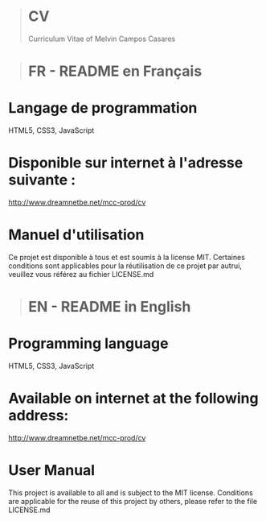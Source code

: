 ># CV
>
>Curriculum Vitae of Melvin Campos Casares

># FR - README en Français

Langage de programmation
==
HTML5, CSS3, JavaScript

Disponible sur internet à l'adresse suivante :
==
http://www.dreamnetbe.net/mcc-prod/cv

Manuel d'utilisation
==
Ce projet est disponible à tous et est soumis à la license MIT.
Certaines conditions sont applicables pour la réutilisation de ce projet par autrui, veuillez vous référez au fichier LICENSE.md

># EN - README in English

Programming language
==
HTML5, CSS3, JavaScript

Available on internet at the following address:
==
http://www.dreamnetbe.net/mcc-prod/cv

User Manual
==
This project is available to all and is subject to the MIT license.
Conditions are applicable for the reuse of this project by others, please refer to the file LICENSE.md
